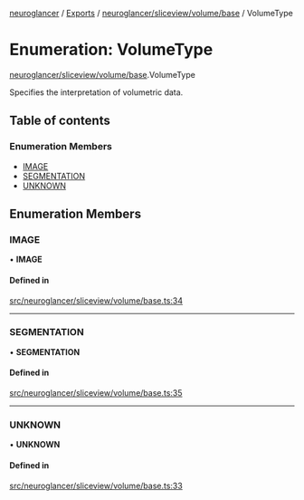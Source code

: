 [neuroglancer](../README.md) / [Exports](../modules.md) / [neuroglancer/sliceview/volume/base](../modules/neuroglancer_sliceview_volume_base.md) / VolumeType

# Enumeration: VolumeType

[neuroglancer/sliceview/volume/base](../modules/neuroglancer_sliceview_volume_base.md).VolumeType

Specifies the interpretation of volumetric data.

## Table of contents

### Enumeration Members

- [IMAGE](neuroglancer_sliceview_volume_base.VolumeType.md#image)
- [SEGMENTATION](neuroglancer_sliceview_volume_base.VolumeType.md#segmentation)
- [UNKNOWN](neuroglancer_sliceview_volume_base.VolumeType.md#unknown)

## Enumeration Members

### IMAGE

• **IMAGE**

#### Defined in

[src/neuroglancer/sliceview/volume/base.ts:34](https://github.com/ActiveBrainAtlas2/neuroglancer/blob/034b457d/src/neuroglancer/sliceview/volume/base.ts#L34)

___

### SEGMENTATION

• **SEGMENTATION**

#### Defined in

[src/neuroglancer/sliceview/volume/base.ts:35](https://github.com/ActiveBrainAtlas2/neuroglancer/blob/034b457d/src/neuroglancer/sliceview/volume/base.ts#L35)

___

### UNKNOWN

• **UNKNOWN**

#### Defined in

[src/neuroglancer/sliceview/volume/base.ts:33](https://github.com/ActiveBrainAtlas2/neuroglancer/blob/034b457d/src/neuroglancer/sliceview/volume/base.ts#L33)
